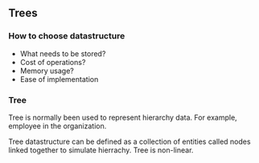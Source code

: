 ## Trees

### How to choose datastructure
* What needs to be stored?
* Cost of operations?
* Memory usage?
* Ease of implementation

### Tree
Tree is normally been used to represent hierarchy data. For example, employee in the organization.

Tree datastructure can be defined as a collection of entities called nodes linked together to simulate hierrachy. Tree is non-linear.
